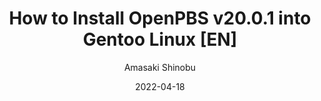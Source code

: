 ---
title: How to Install OpenPBS v20.0.1 into Gentoo Linux [EN]
date: 2022-04-18
link: https://dev.to/amasaki_shinobu/how-to-install-openpbs-v2001-into-gentoo-linux-3hnk
author: Amasaki Shinobu
description: This article describes how to manually install the OpenPBS v20.0.1 cluster job scheduler on Gentoo Linux.
---